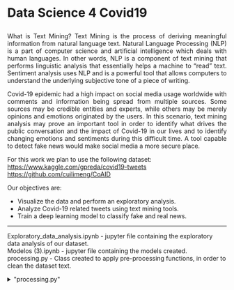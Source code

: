 # **<p align="justify">Data Science 4 Covid19</p>**  

<p align="justify">
What is Text Mining? Text Mining is the process of deriving meaningful information from natural language text. Natural Language Processing (NLP) is a part of computer science and artificial intelligence which deals with human languages. In other words, NLP is a component of text mining that performs linguistic analysis that essentially helps a machine to “read” text. Sentiment analysis uses NLP and is a powerful tool that allows computers to understand the underlying subjective tone of a piece of writing.
</p>

<p align="justify">
Covid-19 epidemic had a high impact on social media usage worldwide with comments and information being spread from multiple sources. Some sources may be credible entities and experts, while others may be merely opinions and emotions originated by the users. In this scenario, text mining analysis may prove an important tool in order to identify what drives the public conversation and the impact of Covid-19 in our lives and to identify changing emotions and sentiments during this difficult time. A tool capable to detect fake news would make social media a more secure place.<br/>

For this work we plan to use the following dataset:<br/>
https://www.kaggle.com/gpreda/covid19-tweets<br/>
https://github.com/cuilimeng/CoAID  
</p>

Our objectives are:  
* Visualize the data and perform an exploratory analysis.  
* Analyze Covid-19 related tweets using text mining tools.  
* Train a deep learning model to classify fake and real news.  

---

Exploratory_data_analysis.ipynb - jupyter file containing the exploratory data analysis of our dataset.<br/>
Modelos (3).ipynb - jupyter file containing the models created.<br/>
processing.py - Class created to apply pre-processing functions, in order to clean the dataset text.<br/>

<details>
<summary>"processing.py"</summary>
<p align="justify">
It transforms text into amore digestible form so that deep learning algorithms can perform better.<br/>
There are the main componentsabout doing text pre-processing:<br/>

* Remove extra whitespaces
* Convert accented characters
* Remove special characters and numbers•  Lowercase the text
* Remove common words that have no impact in the process of classification (’stopwords’)
* Apply stemming, reducing inflected/derived words to their word stem, base or root form.
* Tokenization - splitting strings of text into smaller pieces, or “tokens”. Paragraphs can be tokenizedinto sentences and sentences can be tokenized into words
* Encoding - Assign a numerical character to each token, a applying a process a post padding, to fillwith zeros, the vectors under the length of 30 tokens.
* Assign the respective dimensions of the pre-trained Embedding, to each word (represented bynumbers after the encoding). In this case we tested with two different Embeddings from Glove. Theglove.twitter.27b, an embbeding oriented to twitter text mining and glove.6B, developed for newscontent. Since we are working directly with the content and titles of the news shared on Twitter andnot with the posts per say shared on the platform, the second one should provide better results.
</p>
</details>

























